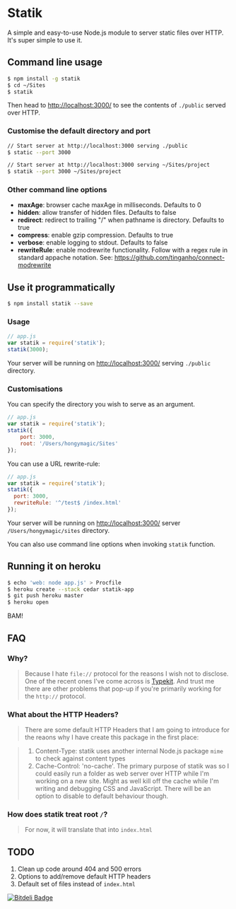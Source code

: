 # Statik

A simple and easy-to-use Node.js module to server static files over HTTP. It's
super simple to use it.

## Command line usage

```bash
$ npm install -g statik
$ cd ~/Sites
$ statik
```

Then head to [http://localhost:3000/](http://localhost:3000/) to see the
contents of `./public` served over HTTP.

### Customise the default directory and port

```bash
// Start server at http://localhost:3000 serving ./public
$ static --port 3000

// Start server at http://localhost:3000 serving ~/Sites/project
$ statik --port 3000 ~/Sites/project
```

### Other command line options

* **maxAge**: browser cache maxAge in milliseconds. Defaults to 0
* **hidden**: allow transfer of hidden files. Defaults to false
* **redirect**: redirect to trailing "/" when pathname is directory. Defaults to true
* **compress**: enable gzip compression. Defaults to true
* **verbose**: enable logging to stdout. Defaults to false
* **rewriteRule**: enable modrewrite functionality. Follow with a regex rule in standard appache notation. See: https://github.com/tinganho/connect-modrewrite

## Use it programmatically

```bash
$ npm install statik --save
```

### Usage

```javascript
// app.js
var statik = require('statik');
statik(3000);
```

Your server will be running on [http://localhost:3000/](http://localhost:3000/)
serving `./public` directory.

### Customisations

You can specify the directory you wish to serve as an argument.

```javascript
// app.js
var statik = require('statik');
statik({
	port: 3000,
	root: '/Users/hongymagic/Sites'
});
```

You can use a URL rewrite-rule:
```javascript
// app.js
var statik = require('statik');
statik({
  port: 3000,
  rewriteRule: '^/test$ /index.html'
});
```

Your server will be running on [http://localhost:3000/](http://localhost:3000/)
server `/Users/hongymagic/sites` directory.

You can also use command line options when invoking `statik` function.

## Running it on heroku

```bash
$ echo 'web: node app.js' > Procfile
$ heroku create --stack cedar statik-app
$ git push heroku master
$ heroku open
```

BAM!

## FAQ

### Why?

> Because I hate `file://` protocol for the reasons I wish not to disclose. One
of the recent ones I've come across is [Typekit](http://help.typekit.com/customer/portal/articles/6857-using-typekit-while-developing-locally).
And trust me there are other problems that pop-up if you're primarily working
for the `http://` protocol.

### What about the HTTP Headers?

> There are some default HTTP Headers that I am going to introduce for the reaons
why I have create this package in the first place:

> 1. Content-Type: statik uses another internal Node.js package `mime` to check
against content types
> 2. Cache-Control: 'no-cache'. The primary purpose of statik was so I could easily
run a folder as web server over HTTP while I'm working on a new site. Might as
well kill off the cache while I'm writing and debugging CSS and JavaScript. There
will be an option to disable to default behaviour though.

### How does statik treat root `/`?

> For now, it will translate that into `index.html`

## TODO

1. Clean up code around 404 and 500 errors
2. Options to add/remove default HTTP headers
3. Default set of files instead of `index.html`


[![Bitdeli Badge](https://d2weczhvl823v0.cloudfront.net/hongymagic/statik/trend.png)](https://bitdeli.com/free "Bitdeli Badge")

